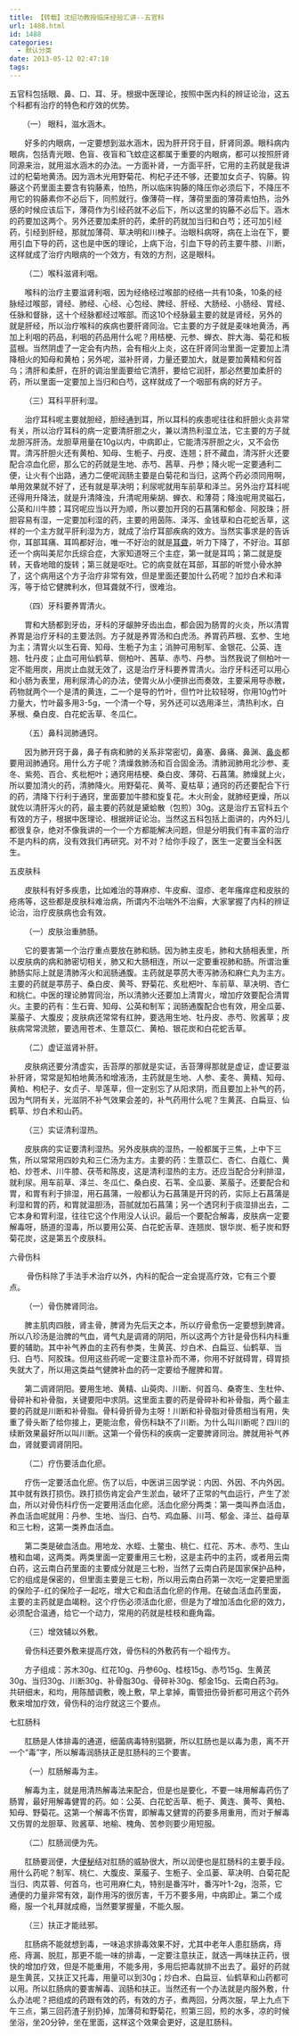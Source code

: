 ```yaml
---
title: 【转载】沈绍功教授临床经验汇讲--五官科
url: 1488.html
id: 1488
categories:
  - 默认分类
date: 2013-05-12 02:47:18
tags:
---
```


五官科包括眼、鼻、口、耳、牙。根据中医理论，按照中医内科的辨证论治，这五个科都有治疗的特色和疗效的优势。

      （一） 眼科，滋水涵木。

       好多的内眼病，一定要想到滋水涵木，因为肝开窍于目，肝肾同源。眼科病内眼病，包括青光眼、色盲、夜盲和飞蚊症这都属于重要的内眼病，都可以按照肝肾同源来治，就用滋水涵木的办法。一方面补肾，一方面平肝，它用的主药就是我讲过的杞菊地黄汤。因为涵木光用野菊花、枸杞子还不够，还要加女贞子、钩藤。钩藤这个药里面主要含有钩藤素，怕热，所以临床钩藤的降压你必须后下，不降压不用它的钩藤素你不必后下，同煎就行。像薄荷一样，薄荷里面的薄荷素怕热，治外感的时候应该后下，薄荷作为引经药就不必后下，所以这里的钩藤不必后下。涵木的药要加这两个。另外还要加柔肝的药，柔肝的药就加当归和白芍；还可加引经药，引经到肝经，那就加薄荷、草决明和川楝子。治眼科病呀，病在上治在下，要用引血下导的药，这也是中医的理论，上病下治，引血下导的药主要牛膝、川断，这样就成了治疗内眼病的一个效方，有效的方剂，这是眼科。

       （二）喉科滋肾利咽。

       喉科的治疗主要滋肾利咽，因为经络经过喉部的经络一共有10条，10条的经脉经过喉部，肾经、肺经、心经、心包经、脾经、肝经、大肠经、小肠经、胃经、任脉和督脉，这十个经脉都经过喉部。而这10个经脉最主要的就是肾经，另外的就是肝经，所以治疗喉科的疾病也要肝肾同治。它主要的方子就是麦味地黄汤，再加上利咽的药品，利咽的药品用什么呢？用桔梗、元参、蝉衣、胖大海、菊花和板蓝根。当然阴虚了一定会有内热，会有相火上炎，这在肝肾同治里面一定要加上清降相火的知母和黄柏；另外呢，滋补肝肾，力量还要加大，就是要加黄精和何首乌；清肝和柔肝，在肝的调治里面要给它清肝，要给它润肝，那必然要加柔肝的药，所以里面一定要加上当归和白芍，这样就成了一个咽部有病的好方子。

       （三）耳科平肝利湿。

       治疗耳科呢主要就胆经，胆经通到耳，所以耳科的疾患呢往往和肝胆火炎非常有关，所以治疗耳科的病一定要清肝胆之火，兼以清热利湿立法，它主要的方子就龙胆泻肝汤。龙胆草用量在10g以内，中病即止，它能清泻肝胆之火，又不会伤胃。清泻肝胆火还有黄柏、知母、生栀子、丹皮、连翘；肝不藏血，清泻肝火还要配合凉血化瘀，那么它的药就是生地、赤芍、茜草、丹参；降火呢一定要通利二便，让火有个出路，通力二便呢润肠主要是白菊花和当归，这两个药必须同用啊，单用效果就不好了，还有就是草决明；利尿呢就用车前草和泽兰。另外治疗耳科呢还得用升降法，就是升清降浊，升清呢用柴胡、蝉衣、和薄荷；降浊呢用灵磁石，公英和川牛膝；耳窍呢应当以开为顺，所以要加开窍的石菖蒲和郁金、阿胶珠；肝胆容易有湿，一定要加利湿的药，主要的用茵陈、泽泻、金钱草和白花蛇舌草，这样的一个主方就平肝利湿为方，就成了治疗耳部疾病的效方。当然实事求是的告诉你，耳部耳痛、耳鸣都好治，唯一不好治的就是[耳聋](http://www.haodf.com/jibing/erlong.htm)，听力下降了，不好治。耳部还一个病叫美尼尔氏综合症，大家知道呀三个主症，第一就是耳鸣；第二就是旋转，天昏地暗的旋转；第三就是呕吐。它的病变就在耳部，耳部的听觉小骨水肿了，这个病用这个方子治疗非常有效，但是里面还要加什么药呢？加炒白术和泽泻，等于给它健脾利水，但耳聋就不行，很难治。

       （四）牙科要养胃清火。

       胃和大肠都到牙齿，牙科的牙龈肿牙齿出血，都会因为肠胃的火炎，所以清胃养胃是治疗牙科的主要法则。方子就是养胃汤和白虎汤。养胃药芦根、玄参、生地为主；清胃火以生石膏、知母、生栀子为主；消肿可用制军、金银花、公英、连翘、牡丹皮；止血可用仙鹤草、侧柏叶、茜草、赤芍、丹参。当然我说了侧柏叶一定不能用炭，用炭止血就无效了，这是治疗牙科要养胃清火。治疗牙科还可以用心和小肠为表里，用利尿清心的办法，使胃火从小便排出而奏效，主要采用导赤散，药物就两个一个是清的黄连，二一个是导的竹叶，但竹叶比较轻呀，你用10g竹叶力量大，竹叶最多用3-5g，一个清一个导，另外还可以选用泽兰，清热利水，白茅根、桑白皮、白花蛇舌草、冬瓜仁。

       （五）鼻科润肺通窍。

       因为肺开窍于鼻，鼻子有病和肺的关系非常密切，鼻塞、鼻痛、鼻渊、[鼻炎](http://www.haodf.com/jibing/biyan.htm)都要用润肺通窍。用什么方子呢？清燥救肺汤和百合固金汤。清肺润肺用北沙参、麦冬、紫苑、百合、炙枇杷叶；通窍用桔梗、桑白皮、薄荷、石菖蒲。肺燥就上火，所以要加清火的药，清肺降火。用野菊花、黄芩、夏枯草；通窍的药还要配合下行的药，清降下行利于通窍，里面要加牛膝和旋复花。木火刑金，就肺经更燥，所以就佐以清肝泻火的药，最主要的药就是黛蛤散（包煎）30g。这是治疗五官科五个有效的方子，根据中医理论、根据辨证论治。当然这五科包括上面讲的，内外妇儿都很复杂，绝对不像我讲的一个一个方都能解决问题，但是分明我们有丰富的治疗不是内科的病，没有效我们再研究。对不对？给你手段了，医生一定要当全科医生。

五皮肤科

       皮肤科有好多疾患，比如难治的荨麻疹、牛皮癣、湿疹、老年瘙痒症和皮肤的疮疡等，这些都是皮肤科难治病，所谓内不治喘外不治癣，大家掌握了内科的辨证论治，治疗皮肤病也会有效。

       （一）皮肤治重肺肠。

       它的要害第一个治疗重点要放在肺和肠。因为肺主皮毛，肺和大肠相表里，所以皮肤病的病和肺密切相关，肺又和大肠相连，所以一定要重视肺和肠。所谓治重肺肠实际上就是清肺泻火和润肠通腹。主药就是葶苈大枣泻肺汤和麻仁丸为主方。主要的药就是葶苈子、桑白皮、黄芩、野菊花、炙枇杷叶、车前草、草决明、杏仁和桃仁。中医的理论肺胃同治，所以清肺火还要加上清胃火，增加疗效要配合清胃火。主要的药有：生石膏、知母、公英和制军；润肠通腹配合也有效，用全瓜蒌、莱菔子、大腹皮；皮肤病还常常有红肿，要选用生地、牡丹皮、赤芍、败酱草；皮肤病常常流脓，要选用苍术、生薏苡仁、黄柏、银花炭和白花蛇舌草。

       （二）虚证滋肾补肝。

       皮肤病还要分清虚实，舌苔厚的那就是实证，舌苔薄得那就是虚证，虚证要滋补肝肾，常常是知柏地黄汤和增液汤，主药就是生地、人参、麦冬、黄精、知母、黄柏、枸杞子、女贞子、旱莲草，但一定别忘了从阳求阴，而且要加上补气的药，因为气阴有关，光滋阴不补气效果会差的，补气药用什么呢？生黄芪、白扁豆、仙鹤草、炒白术和山药。

       （三）实证清利湿热。

       皮肤病的实证要清利湿热。另外皮肤病的湿热，一般都属于三焦，上中下三焦，所以常常用四妙丸和三仁汤为主方。主要的药：生薏苡仁、杏仁、白蔻仁、黄柏、炒苍术、川牛膝、茯苓和陈皮，这是清利湿热的主方。还应当配合分利排湿，就利尿。用车前草、泽兰、冬瓜仁、桑白皮、石苇、全瓜蒌、莱菔子。还要配合和胃，和胃有利于排湿，用石菖蒲，一般都认为石菖蒲是开窍的药，实际上石菖蒲是利湿和胃的药，和胃就温胆汤，苔腻就加石菖蒲；另一个透窍利于痰湿排出去，二它本身和胃利湿，往往它这个作用没人认识。最后一个要配合解毒，皮肤病一定要解毒呀，肠道的湿毒，所以要用公英、白花蛇舌草、连翘炭、银华炭、栀子炭和野菊花炭，这是第五个皮肤科。

六骨伤科

        骨伤科除了手法手术治疗以外，内科的配合一定会提高疗效，它有三个要点。

       （一）骨伤脾肾同治。

       脾主肌肉四肢，肾主骨，脾肾为先后天之本，所以疗骨愈伤一定要想到脾肾。所以八珍汤是治脾的气血，肾气丸是调肾的阴阳，所以这两个方针是骨伤科内科重要的辅助。其中补气养血的主药有参类，生黄芪、炒白术、白扁豆、仙鹤草、当归、白芍、阿胶珠。但用这些药呢一定要注意补而不滞，你用不好就碍胃，碍胃损失就大了，所以用这类益气健脾补血的药一定要给予醒脾和胃。

       第二调肾阴阳。要用生地、黄精、山萸肉、川断、何首乌、桑寄生、生杜仲、骨碎补和补骨脂，关键要阳中求阴。这里面主要的药是骨碎补和补骨脂，两个最主要的药就是川断和补骨脂。骨科骨折骨为主呀！川断和补骨脂对骨质相当有用，失重了骨头断了给你接上，更能治愈，骨伤科缺不了川断。为什么叫川断呢？四川的续断效果最好所以叫川断。这第一个骨伤科的疾病一定要脾肾同治。脾就用补气养血，肾就要调肾阴阳。

       （二）疗伤要活血化瘀。

       疗伤一定要活血化瘀。伤了以后，中医讲三因学说：内因、外因、不内外因。其中就有跌打损伤。跌打损伤肯定会产生淤血，破坏了正常的气血运行，产生了淤血，所以对骨伤科疗伤一定要用活血化瘀。活血化瘀分两类：第一类叫养血活血，养血活血呢就用：丹参、生地、当归、白芍、鸡血藤、川芎、郁金、泽兰、益母草和三七粉，这第一类养血活血。

       第二类是破血活血。用地龙、水蛭、土鳖虫、桃仁、红花、苏木、赤芍、生山楂和血竭，这两类。两类里面一定要重用三七粉，这是主药中的主药，或者用云南白药，这云南白药里面的主要成分就是三七粉，当然了云南白药是国家保护品种，它的组成是保密的，但里面主要是三七粉，所以用云南白药第一次吃一定要把里面的保险子-红的保险子一起吃，增大它和血活血化瘀的作用。在破血活血药里面，主要的主药就是血竭粉。这个疗伤必须活血化瘀，但是为了增加活血化瘀的效力，必须配合温通，给它一个动力，常用的药就是桂枝和鹿角霜。

       （三）增效辅以外敷。

       骨伤科还要外敷来提高疗效，骨伤科的外敷药有一个祖传方。

       方子组成：苏木30g、红花10g、丹参60g、桂枝15g、赤芍15g、生黄芪30g、当归30g、川断30g、补骨脂30g、骨碎补30g、郁金15g、云南白药3g。共研细末，和均，用陈醋调敷，晚上敷，早上拿掉，甭管扭伤骨折都可用这个药外敷来增加疗效，骨伤科的治疗就这三个要点。

七肛肠科

       肛肠是人体排毒的通道，细菌病毒特别猖獗，所以肛肠也是以毒为患，离不开一个“毒”字，所以解毒润肠扶正是肛肠科的三个要害。

       （一）肛肠解毒为主。

       解毒为主，就是用清热解毒法来配合，但是也是要化，不要一味用解毒药伤了肠胃，最好用解毒健胃的药。如：公英、白花蛇舌草、栀子、黄连、黄芩、黄柏、知母、野菊花。这第一个解毒不伤胃，即解毒又健胃的药要多用重用，而对于解毒又伤胃的龙胆草、败酱草、地榆、槐角、苦参则要少用短服。

       （二）肛肠润便为先。

       肛肠要润便，大[便秘](http://www.haodf.com/jibing/bianmi.htm)结对肛肠的威胁很大，所以润便也是肛肠科的主要手段。用什么药呢？制军、桃仁、大腹皮、莱菔子、生栀子、全瓜蒌、草决明、白菊花配当归、肉苁蓉、何首乌，也可用麻仁丸，特别是番泻叶，番泻叶1-2g，泡茶，它通便的力量非常有效，副作用泻的很厉害，千万不要多用，中病即止。第二个成瘾，服一个礼拜就成瘾，当然要掌握量，不能久服。

       （三）扶正才能祛邪。

       肛肠病不能就想到毒，一味追求排毒效果不好，尤其中老年人患肛肠病，痔疮、痔漏、脱肛，那更不能一味的排毒，一定要注意扶正，就选一两味扶正药，很快的增加疗效，但是不能重用，不能多用，多用后把毒就排不出去了。最好的药就是生黄芪，又扶正又托毒，用量可以到30g；炒白术、白扁豆、仙鹤草和山药都可以用。所以肛肠病的要害解毒、润肠和扶正。当然还有一个办法就是内服外敷，什么办法呢？把组成的药跟有效的药，有效的方子，煮两回，分两次服，早上九点下午三点，第三回药渣子别扔掉，加薄荷和野菊花，煎第三回，煎的水多，凉的时候坐浴，坐20分钟，坐在里面，这样这个效果会更好，这是肛肠科。